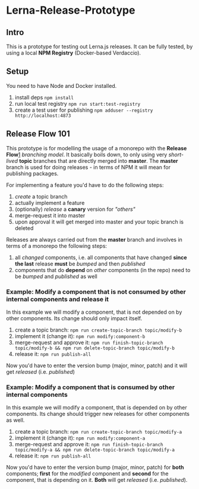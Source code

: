 # Lerna-Release-Prototype

## Intro
This is a prototype for testing out Lerna.js releases. It can be fully tested, by using a local **NPM Registry** (Docker-based Verdaccio).

## Setup
You need to have Node and Docker installed.

1. install deps `npm install`
1. run local test registry `npm run start:test-registry`
1. create a test user for publishing `npm adduser --registry http://localhost:4873`

## Release Flow 101
This prototype is for modelling the usage of a monorepo with the **Release Flow**[1] _branching model_. It basically boils down, to only using very _short-lived_ **topic** branches that are directly merged into **master**. The **master** branch is used for doing releases - in terms of NPM it will mean for publishing packages.

For implementing a feature you'd have to do the following steps:

1. _create_ a topic branch
1. actually implement a feature
1. (optionally) _release_ a **canary** version for _"others"_
1. merge-request it into master
1. upon approval it will get merged into master and your topic branch is deleted

Releases are always carried out from the **master** branch and involves in terms of a monorepo the following steps:

1. all _changed_ components, i.e. all components that have changed **since the last** release **must** be _bumped_ and then _published_
1. components that do **depend** on _other_ components (in the repo) need to be _bumped_ and _published_ as well

### Example: Modify a component that is not consumed by other internal components and release it
In this example we will modify a component, that is not depended on by other components. Its change should only impact itself.
1. create a topic branch: `npm run create-topic-branch topic/modify-b`
1. implement it (change it): `npm run modify:component-b`
1. merge-request and approve it: `npm run finish-topic-branch topic/modify-b && npm run delete-topic-branch topic/modify-b`
1. release it: `npm run publish-all`

Now you'd have to enter the version bump (major, minor, patch) and it will get _released_ (i.e. _published_)

### Example: Modify a component that is consumed by other internal components
In this example we will modify a component, that is depended on by other components. Its change should trigger new releases for other components as well.

1. create a topic branch: `npm run create-topic-branch topic/modify-a`
1. implement it (change it): `npm run modify:component-a`
1. merge-request and approve it: `npm run finish-topic-branch topic/modify-a && npm run delete-topic-branch topic/modify-a`
1. release it: `npm run publish-all`

Now you'd have to enter the version bump (major, minor, patch) for **both** components; **first** for the _modified_ component and **second** for the component, that is depending on it. **Both** will get _released_ (i.e. _published_).


[1]: https://docs.microsoft.com/en-us/azure/devops/learn/devops-at-microsoft/release-flow

